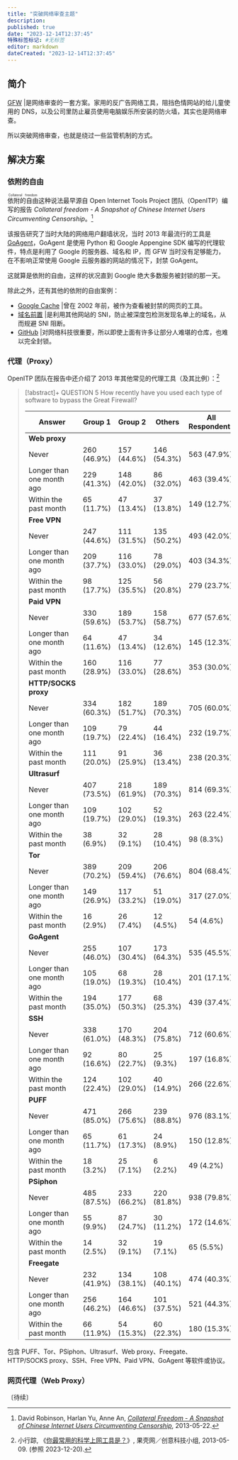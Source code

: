 ```yaml
---
title: "突破网络审查主题"
description:
published: true
date: "2023-12-14T12:37:45"
特殊标签标记: #无标签
editor: markdown
dateCreated: "2023-12-14T12:37:45"
---
```


## 简介

[GFW](/censorship/技术/GFW.md) |是网络审查的一套方案。家用的反广告网络工具，阻挡色情网站的给儿童使用的 DNS，以及公司里防止雇员使用电脑娱乐所安装的防火墙，其实也是网络审查。

所以突破网络审查，也就是绕过一些监管机制的方式。

## 解决方案

### 依附的自由

<ruby>依附的自由<rp>(</rp><rt>Collateral freedom</rt><rp>)</rp></ruby>这种说法最早源自 Open Internet Tools Project
团队（OpenITP）编写的报告 _Collateral freedom - A Snapshot of Chinese Internet Users Circumventing Censorship_。[^65958]

[^65958]: David Robinson, Harlan Yu, Anne An, [_Collateral Freedom - A Snapshot of Chinese Internet Users Circumventing Censorship_](https://web.archive.org/web/20130718065958/http://openitp.org/pdfs/CollateralFreedom.pdf), 2013-05-22.

该报告研究了当时大陆的网络用户翻墙状况，当时 2013 年最流行的工具是 [GoAgent](/anti-censorship/VPN/GoAgent.md)，GoAgent
是使用 Python 和 Google Appengine SDK 编写的代理软件，特点是利用了 Google 的服务器、域名和 IP，而 GFW 当时没有足够能力，
在不影响正常使用 Google 云服务器的网站的情况下，封禁 GoAgent。

这就算是依附的自由，这样的状况直到 Google 绝大多数服务被封锁的那一天。

除此之外，还有其他的依附的自由案例：

+   [Google Cache](/company/Google/index.md#2002-年封锁) |曾在 2002 年前，被作为查看被封禁的网页的工具。
+   [域名前置](/censorship/技术/GFW.md#sni) |是利用其他网站的 SNI，防止被深度包检测发现名单上的域名，从而规避 SNI 阻断。
+   [GitHub](/website/GitHub.md) |对网络科技很重要，所以即使上面有许多让部分人难堪的仓库，也难以完全封锁。

### 代理（Proxy）

OpenITP 团队在报告中还介绍了 2013 年其他常见的代理工具（及其比例）：[^58035]

[^58035]: 小行踪, 《[你最常用的科学上网工具是？](https://web.archive.org/web/20140826003632/http://www.guokr.com/post/458035/)》, 果壳网／创意科技小组, 2013-05-09. (参照 2023-12-20).

> [!abstract]+ QUESTION 5 How recently have you used each type of software to bypass the Great Firewall?
>
> | Answer                    | Group 1     | Group 2     | Others      | All Respondents |
> | ------------------------- | ----------- | ----------- | ----------- | --------------- |
> | **Web proxy**             |             |             |             |                 |
> | Never                     | 260 (46.9%) | 157 (44.6%) | 146 (54.3%) | 563 (47.9%)     |
> | Longer than one month ago | 229 (41.3%) | 148 (42.0%) | 86 (32.0%)  | 463 (39.4%)     |
> | Within the past month     | 65 (11.7%)  | 47 (13.4%)  | 37 (13.8%)  | 149 (12.7%)     |
> | **Free VPN**              |             |             |             |                 |
> | Never                     | 247 (44.6%) | 111 (31.5%) | 135 (50.2%) | 493 (42.0%)     |
> | Longer than one month ago | 209 (37.7%) | 116 (33.0%) | 78 (29.0%)  | 403 (34.3%)     |
> | Within the past month     | 98 (17.7%)  | 125 (35.5%) | 56 (20.8%)  | 279 (23.7%)     |
> | **Paid VPN**              |             |             |             |                 |
> | Never                     | 330 (59.6%) | 189 (53.7%) | 158 (58.7%) | 677 (57.6%)     |
> | Longer than one month ago | 64 (11.6%)  | 47 (13.4%)  | 34 (12.6%)  | 145 (12.3%)     |
> | Within the past month     | 160 (28.9%) | 116 (33.0%) | 77 (28.6%)  | 353 (30.0%)     |
> | **HTTP/SOCKS proxy**      |             |             |             |                 |
> | Never                     | 334 (60.3%) | 182 (51.7%) | 189 (70.3%) | 705 (60.0%)     |
> | Longer than one month ago | 109 (19.7%) | 79 (22.4%)  | 44 (16.4%)  | 232 (19.7%)     |
> | Within the past month     | 111 (20.0%) | 91 (25.9%)  | 36 (13.4%)  | 238 (20.3%)     |
> | **Ultrasurf**             |             |             |             |                 |
> | Never                     | 407 (73.5%) | 218 (61.9%) | 189 (70.3%) | 814 (69.3%)     |
> | Longer than one month ago | 109 (19.7%) | 102 (29.0%) | 52 (19.3%)  | 263 (22.4%)     |
> | Within the past month     | 38 (6.9%)   | 32 (9.1%)   | 28 (10.4%)  | 98 (8.3%)       |
> | **Tor**                   |             |             |             |                 |
> | Never                     | 389 (70.2%) | 209 (59.4%) | 206 (76.6%) | 804 (68.4%)     |
> | Longer than one month ago | 149 (26.9%) | 117 (33.2%) | 51 (19.0%)  | 317 (27.0%)     |
> | Within the past month     | 16 (2.9%)   | 26 (7.4%)   | 12 (4.5%)   | 54 (4.6%)       |
> | **GoAgent**               |             |             |             |                 |
> | Never                     | 255 (46.0%) | 107 (30.4%) | 173 (64.3%) | 535 (45.5%)     |
> | Longer than one month ago | 105 (19.0%) | 68 (19.3%)  | 28 (10.4%)  | 201 (17.1%)     |
> | Within the past month     | 194 (35.0%) | 177 (50.3%) | 68 (25.3%)  | 439 (37.4%)     |
> | **SSH**                   |             |             |             |                 |
> | Never                     | 338 (61.0%) | 170 (48.3%) | 204 (75.8%) | 712 (60.6%)     |
> | Longer than one month ago | 92 (16.6%)  | 80 (22.7%)  | 25 (9.3%)   | 197 (16.8%)     |
> | Within the past month     | 124 (22.4%) | 102 (29.0%) | 40 (14.9%)  | 266 (22.6%)     |
> | **PUFF**                  |             |             |             |                 |
> | Never                     | 471 (85.0%) | 266 (75.6%) | 239 (88.8%) | 976 (83.1%)     |
> | Longer than one month ago | 65 (11.7%)  | 61 (17.3%)  | 24 (8.9%)   | 150 (12.8%)     |
> | Within the past month     | 18 (3.2%)   | 25 (7.1%)   | 6 (2.2%)    | 49 (4.2%)       |
> | **PSiphon**               |             |             |             |                 |
> | Never                     | 485 (87.5%) | 233 (66.2%) | 220 (81.8%) | 938 (79.8%)     |
> | Longer than one month ago | 55 (9.9%)   | 87 (24.7%)  | 30 (11.2%)  | 172 (14.6%)     |
> | Within the past month     | 14 (2.5%)   | 32 (9.1%)   | 19 (7.1%)   | 65 (5.5%)       |
> | **Freegate**              |             |             |             |                 |
> | Never                     | 232 (41.9%) | 134 (38.1%) | 108 (40.1%) | 474 (40.3%)     |
> | Longer than one month ago | 256 (46.2%) | 164 (46.6%) | 101 (37.5%) | 521 (44.3%)     |
> | Within the past month     | 66 (11.9%)  | 54 (15.3%)  | 60 (22.3%)  | 180 (15.3%)     |

包含 PUFF、Tor、PSiphon、Ultrasurf、Web proxy、Freegate、HTTP/SOCKS proxy、SSH、Free VPN、Paid VPN、GoAgent
等软件或协议。

### 网页代理（Web Proxy）

〔待续〕
